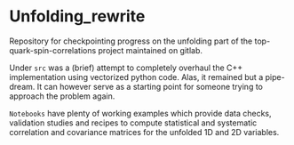 # Unfolding_rewrite
Repository for checkpointing progress on the unfolding part of the top-quark-spin-correlations project maintained on gitlab.

Under `src` was a (brief) attempt to completely overhaul the C++ implementation using vectorized python code. Alas, it remained but a pipe-dream. It can however serve as a starting point for someone trying to approach the problem again.

`Notebooks` have plenty of working examples which provide data checks, validation studies and recipes to compute statistical and systematic correlation and covariance matrices for the unfolded 1D and 2D variables.
